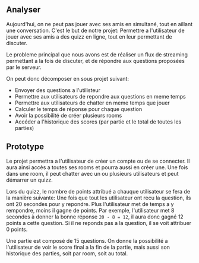 ## Analyser
Aujourd'hui, on ne peut pas jouer avec ses amis en simultané, tout en aillant une conversation. C'est le but de notre projet: Permettre a l'utilisateur de jouer avec ses amis a des quizz en ligne, tout en leur permettant de discuter. <p>
Le probleme principal que nous avons est de réaliser un flux de streaming permettant a la fois de discuter, et de répondre aux questions proposées par le serveur. <p>
On peut donc décomposer en sous projet suivant:
* Envoyer des questions a l'utilisteur
* Permettre aux utilisateurs de repondre aux questions en meme temps
* Permettre aux utilisateurs de chatter en meme temps que jouer
* Calculer le temps de réponse pour chaque question
* Avoir la possibilité de créer plusieurs rooms
* Accéder a l'historique des scores (par partie et le total de toutes les parties)

## Prototype
Le projet permettra a l'utilisateur de créer un compte ou de se connecter. Il aura ainsi accès a toutes ses rooms et pourra aussi en créer une. Une fois dans une room, il peut chatter avec un ou plusieurs utilisateurs et peut démarrer un quizz. <p>
Lors du quizz, le nombre de points attribué a chauque utilisateur se fera de la manière suivante: Une fois que tout les utilisateur ont recu la question, ils ont 20 secondes pour y repondre. Plus l'utilisateur met de temps a y rempondre, moins il gagne de points. Par exemple, l'utilisateur met 8 secondes à donner la bonne réponse `20 - 8 = 12`, il aura donc gagné 12 points a cette question. Si il ne reponds pas a la question, il se voit attribuer 0 points.<p>
Une partie est composé de 15 questions. On donne la possibilité a l'utilisateur de voir le score final a la fin de la partie, mais aussi son historique des parties, soit par room, soit au total.